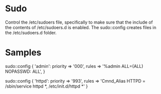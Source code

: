 Sudo
====

Control the /etc/sudoers file, specifically to make sure that the include of the
contents of /etc/sudoers.d is enabled. The sudo::config creates files in the
/etc/sudoers.d folder.

Samples
=======

sudo::config { 'admin':
    priority => '000',
    rules => '%admin    ALL=(ALL)    NOPASSWD: ALL',
}

sudo::config { 'httpd':
    priority => '993',
    rules => 'Cmnd_Alias HTTPD = /sbin/service httpd *, /etc/init.d/httpd *'
}
